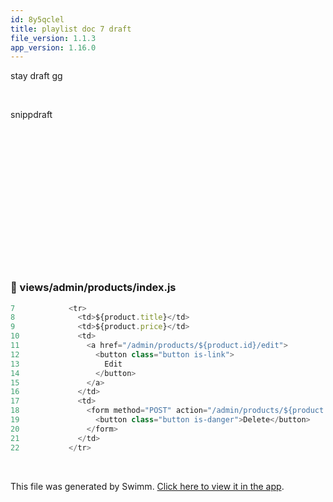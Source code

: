 ```yaml
---
id: 8y5qclel
title: playlist doc 7 draft
file_version: 1.1.3
app_version: 1.16.0
---
```


stay draft gg

<br/>

snippdraft

<!-- empty line --><br/>

<!-- empty line --><br/>

<!-- empty line --><br/>

<!-- empty line --><br/>

<!-- empty line --><br/>

<!-- empty line --><br/>

<!-- empty line --><br/>

<!-- empty line --><br/>

<!-- empty line --><br/>

<!-- empty line --><br/>

<!-- empty line --><br/>

<!-- empty line --><br/>

<!-- empty line --><br/>
<!-- NOTE-swimm-snippet: the lines below link your snippet to Swimm -->
### 📄 views/admin/products/index.js
```javascript
7            <tr>
8              <td>${product.title}</td>
9              <td>${product.price}</td>
10             <td>
11               <a href="/admin/products/${product.id}/edit">
12                 <button class="button is-link">
13                   Edit
14                 </button>
15               </a>
16             </td>
17             <td>
18               <form method="POST" action="/admin/products/${product.id}/delete">
19                 <button class="button is-danger">Delete</button>
20               </form>
21             </td>
22           </tr>
```

<br/>

This file was generated by Swimm. [Click here to view it in the app](https://swimm-web-app.web.app/repos/Z2l0aHViJTNBJTNBZWNvbW0lM0ElM0Ftb3NoaWtzd2ltbQ==/docs/8y5qclel).
